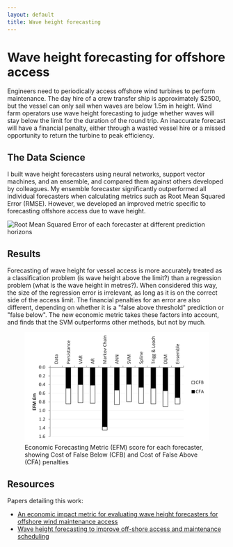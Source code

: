 ```yaml
---
layout: default
title: Wave height forecasting
---
```


# Wave height forecasting for offshore access

Engineers need to periodically access offshore wind turbines to perform maintenance. The day hire of a crew transfer ship is approximately $2500, but the vessel can only sail when waves are below 1.5m in height. Wind farm operators use wave height forecasting to judge whether waves will stay below the limit for the duration of the round trip. An inaccurate forecast will have a financial penalty, either through a wasted vessel hire or a missed opportunity to return the turbine to peak efficiency. 

## The Data Science

I built wave height forecasters using neural networks, support vector machines, and an ensemble, and compared them against others developed by colleagues. My ensemble forecaster significantly outperformed all individual forecasters when calculating metrics such as Root Mean Squared Error (RMSE). However, we developed an improved metric specific to forecasting offshore access due to wave height.

![Root Mean Squared Error of each forecaster at different prediction
horizons](/portfolio/assets/RMSE.png)

## Results

Forecasting of wave height for vessel access is more accurately treated as a classification problem (is wave height above the limit?) than a regression problem (what is the wave height in metres?). When considered this way, the size of the regression error is irrelevant, as long as it is on the correct side of the access limit. The financial penalties for an error are also different, depending on whether it is a "false above threshold" prediction or "false below". The new economic metric takes these factors into account, and finds that the SVM outperforms other methods, but not by much.

<figure>
<img src="/portfolio/assets/Econ.png" alt="Economic score of each
forecaster">
<figcaption>Economic Forecasting Metric (EFM) score for each forecaster,
showing Cost of False Below (CFB) and Cost of False Above (CFA) penalties</figcaption>
</figure>

## Resources

Papers detailing this work:

- [An economic impact metric for evaluating wave height forecasters for offshore wind maintenance access][journal]
- [Wave height forecasting to improve off-shore access and maintenance scheduling][conf]

[journal]:  http://strathprints.strath.ac.uk/51047/
[conf]:     http://strathprints.strath.ac.uk/44744/

